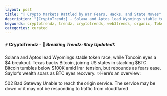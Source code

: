 ```yaml
---
layout: post
title: "🌅 Crypto Markets Rattled by War Fears, Hacks, and State Moves"
description: "[CryptoTrendz] - Solana and Aptos lead Wyomings stable token race, while Toncoin eyes a $4 breakout. Texas backs Bitcoin, joining US states in stacking $BTC. Bitcoin tumbles below $100K amid Iran tension, but rebounds as fears ease. Saylor’s wealth soars as BTC eyes recovery."
keywords: cryptotrendz, trendz, cryptotrends, web3trends, organic, Token, Iran, XRP, Crypto, Bitcoin, Market, Airdrop
categories: curated
---
```


#### ⚡ CryptoTrendz - 📌 *Breaking Trendz: Stay Updated!:*

Solana and Aptos lead Wyomings stable token race, while Toncoin eyes a $4 breakout. Texas backs Bitcoin, joining US states in stacking $BTC. Bitcoin tumbles below $100K amid Iran tension, but rebounds as fears ease. Saylor’s wealth soars as BTC eyes recovery. ✨Here’s an overview:


502 Bad Gateway Unable to reach the origin service. The service may be down or it may not be responding to traffic from cloudflared